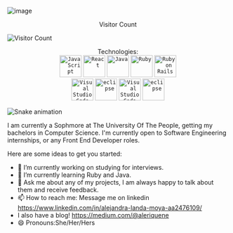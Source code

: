 ![image](https://user-images.githubusercontent.com/98127121/228988522-6edbdba6-cd89-46f4-b0ea-bc2c31eab090.png)
<div align="center">  Visitor Count </div>

![Visitor Count](https://profile-counter.glitch.me/{aleLanda-rq}/count.svg)

<div align="center"> Technologies:</div>
<div align="center"> 
	<code><img height="50" src="https://user-images.githubusercontent.com/25181517/117447155-6a868a00-af3d-11eb-9cfe-245df15c9f3f.png" alt="JavaScript" title="JavaScript"/></code>
	<code><img height="50" src="https://user-images.githubusercontent.com/25181517/183897015-94a058a6-b86e-4e42-a37f-bf92061753e5.png" alt="React" title="React"/></code>
	<code><img height="50" src="https://user-images.githubusercontent.com/25181517/117201156-9a724800-adec-11eb-9a9d-3cd0f67da4bc.png" alt="Java" title="Java"/></code>
	<code><img height="50" src="https://user-images.githubusercontent.com/25181517/192603745-7d34df9e-7756-4756-a539-6a61badf7a80.png" alt="Ruby" title="Ruby"/></code>
	<code><img height="50" src="https://user-images.githubusercontent.com/25181517/192603748-3ac17112-3653-4257-80da-a57334b11411.png" alt="Ruby on Rails" title="Ruby on Rails"/></code>
</div>
<div align="center">
	<code><img height="50" src="https://user-images.githubusercontent.com/25181517/192108891-d86b6220-e232-423a-bf5f-90903e6887c3.png" alt="Visual Studio Code" title="Visual Studio Code"/></code>
	<code><img height="50" src="https://user-images.githubusercontent.com/25181517/192108892-6e9b5cdf-4e35-4a70-ad9a-801a93a07c1c.png" alt="eclipse" title="eclipse"/></code>
	<code><img height="50" src="https://user-images.githubusercontent.com/25181517/192108891-d86b6220-e232-423a-bf5f-90903e6887c3.png" alt="Visual Studio Code" title="Visual Studio Code"/></code>
	<code><img height="50" src="https://user-images.githubusercontent.com/25181517/192108892-6e9b5cdf-4e35-4a70-ad9a-801a93a07c1c.png" alt="eclipse" title="eclipse"/></code>
</div>

![Snake animation](https://github.com/aleLanda-rq/aleLanda-rq/blob/output/github-contribution-grid-snake.svg)



 I am currently a Sophmore at The University Of The People, getting my bachelors in Computer Science. 
 I'm currently open to Software Engineering internships, or any Front End Developer roles.

Here are some ideas to get you started:

- 🔭 I’m currently working on studying for interviews.
- 🌱 I’m currently learning Ruby and Java.
- 💬 Ask me about any of my projects, I am always happy to talk about them and receive feedback.
- 📫 How to reach me: Message me on linkedin https://www.linkedin.com/in/alejandra-landa-moya-aa2476109/
- I also have a blog! https://medium.com/@aleriquene
- 😄 Pronouns:She/Her/Hers



<!--
**aleLanda-rq/aleLanda-rq** is a ✨ _special_ ✨ repository because its `README.md` (this file) appears on your GitHub profile.



-->
